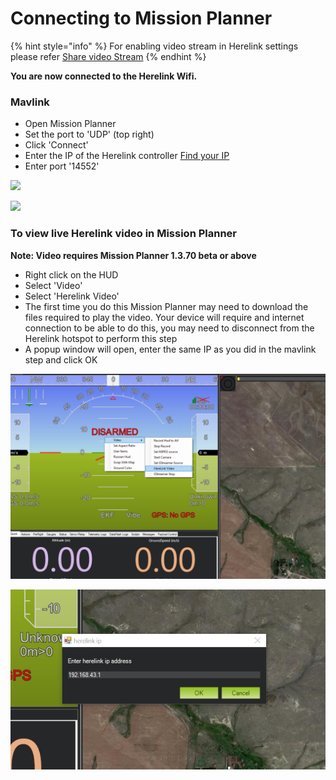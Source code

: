 # Connecting to Mission Planner

{% hint style="info" %}
For enabling video stream in Herelink settings please refer [Share video Stream](share-video-stream.md)
{% endhint %}

‌**You are now connected to the Herelink Wifi.**

### **Mavlink**

* Open Mission Planner
* Set the port to 'UDP' \(top right\)
* Click 'Connect'
* Enter the IP of the Herelink controller  [Find your IP](https://ccm.net/faq/33725-how-to-check-your-android-ip-address) 
* Enter port '14552'

![](../.gitbook/assets/screen-udp-copie-min.jpg)

![](../.gitbook/assets/mission-planner-2.png)

### To view live Herelink video in Mission Planner 

**Note: Video requires Mission Planner 1.3.70 beta or above**

* Right click on the HUD
*  Select 'Video' 
* Select 'Herelink Video'
* The first time you do this Mission Planner may need to download the files required to play the video. Your device will require and internet connection to be able to do this, you may need to disconnect from the Herelink hotspot to perform this step
* A popup window will open, enter the same IP as you did in the mavlink step and click OK

![](../.gitbook/assets/herelink-video.jpg)

![](../.gitbook/assets/herelink-video-ip.jpg)

